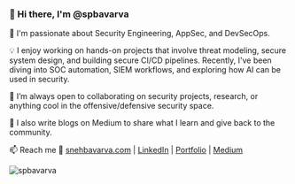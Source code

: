 ### 👋 Hi there, I'm @spbavarva

🔐 I'm passionate about Security Engineering, AppSec, and DevSecOps.

💡 I enjoy working on hands-on projects that involve threat modeling, secure system design, and building secure CI/CD pipelines. Recently, I've been diving into SOC automation, SIEM workflows, and exploring how AI can be used in security.

🚀 I’m always open to collaborating on security projects, research, or anything cool in the offensive/defensive security space.

📝 I also write blogs on Medium to share what I learn and give back to the community.

📫 Reach me
🔗 [snehbavarva.com](https://www.snehbavarva.com) | [LinkedIn](https://www.linkedin.com/in/snehbavarva) | [Portfolio](https://www.snehbavarva.com) | [Medium](https://snehbavarva.medium.com)


<p><img align="center" src="https://github-readme-stats.vercel.app/api/top-langs?username=spbavarva&show_icons=true&locale=en&layout=compact" alt="spbavarva" /></p>

<!---
spbavarva/spbavarva is a ✨ special ✨ repository because its `README.md` (this file) appears on your GitHub profile.
You can click the Preview link to take a look at your changes.
--->
